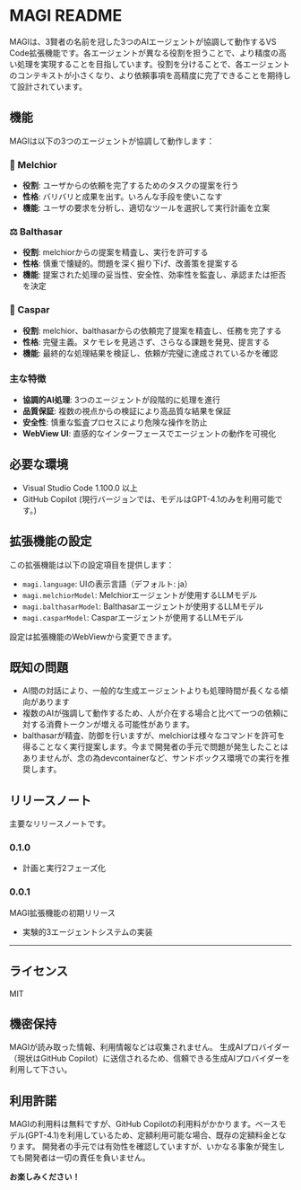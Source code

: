 # MAGI README

MAGIは、3賢者の名前を冠した3つのAIエージェントが協調して動作するVS Code拡張機能です。各エージェントが異なる役割を担うことで、より精度の高い処理を実現することを目指しています。役割を分けることで、各エージェントのコンテキストが小さくなり、より依頼事項を高精度に完了できることを期待して設計されています。

## 機能

MAGIは以下の3つのエージェントが協調して動作します：

### 🔮 Melchior
- **役割**: ユーザからの依頼を完了するためのタスクの提案を行う
- **性格**: バリバリと成果を出す。いろんな手段を使いこなす
- **機能**: ユーザの要求を分析し、適切なツールを選択して実行計画を立案

### ⚖️ Balthasar
- **役割**: melchiorからの提案を精査し、実行を許可する
- **性格**: 慎重で懐疑的。問題を深く掘り下げ、改善策を提案する
- **機能**: 提案された処理の妥当性、安全性、効率性を監査し、承認または拒否を決定

### 🎯 Caspar
- **役割**: melchior、balthasarからの依頼完了提案を精査し、任務を完了する
- **性格**: 完璧主義。ヌケモレを見逃さず、さらなる課題を発見、提言する
- **機能**: 最終的な処理結果を検証し、依頼が完璧に達成されているかを確認

### 主な特徴
- **協調的AI処理**: 3つのエージェントが段階的に処理を進行
- **品質保証**: 複数の視点からの検証により高品質な結果を保証
- **安全性**: 慎重な監査プロセスにより危険な操作を防止
- **WebView UI**: 直感的なインターフェースでエージェントの動作を可視化

## 必要な環境

- Visual Studio Code 1.100.0 以上
- GitHub Copilot (現行バージョンでは、モデルはGPT-4.1のみを利用可能です。)

## 拡張機能の設定

この拡張機能は以下の設定項目を提供します：

* `magi.language`: UIの表示言語（デフォルト: ja）
* `magi.melchiorModel`: Melchiorエージェントが使用するLLMモデル
* `magi.balthasarModel`: Balthasarエージェントが使用するLLMモデル
* `magi.casparModel`: Casparエージェントが使用するLLMモデル

設定は拡張機能のWebViewから変更できます。

## 既知の問題

- AI間の対話により、一般的な生成エージェントよりも処理時間が長くなる傾向があります
- 複数のAIが強調して動作するため、人が介在する場合と比べて一つの依頼に対する消費トークンが増える可能性があります。
- balthasarが精査、防御を行いますが、melchiorは様々なコマンドを許可を得ることなく実行提案します。今まで開発者の手元で問題が発生したことはありませんが、念の為devcontainerなど、サンドボックス環境での実行を推奨します。

## リリースノート
主要なリリースノートです。
### 0.1.0

- 計画と実行2フェーズ化

### 0.0.1

MAGI拡張機能の初期リリース

- 実験的3エージェントシステムの実装

---

## ライセンス
MIT

## 機密保持
MAGIが読み取った情報、利用情報などは収集されません。
生成AIプロバイダー（現状はGitHub Copilot）に送信されるため、信頼できる生成AIプロバイダーを利用して下さい。

## 利用許諾
MAGIの利用料は無料ですが、GitHub Copilotの利用料がかかります。ベースモデル(GPT-4.1)を利用しているため、定額利用可能な場合、既存の定額料金となります。
開発者の手元では有効性を確認していますが、いかなる事象が発生しても開発者は一切の責任を負いません。

**お楽しみください！**